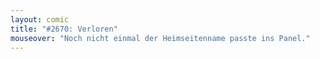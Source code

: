 ```yaml
---
layout: comic
title: "#2670: Verloren"
mouseover: "Noch nicht einmal der Heimseitenname passte ins Panel."
---
```

